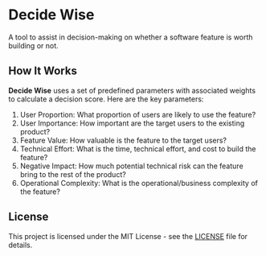 # Decide Wise

A tool to assist in decision-making on whether a software feature is worth building or not.

## How It Works

**Decide Wise** uses a set of predefined parameters with associated weights to calculate a decision score. Here are the key parameters:

1. User Proportion: What proportion of users are likely to use the feature?
2. User Importance: How important are the target users to the existing product?
3. Feature Value: How valuable is the feature to the target users?
4. Technical Effort: What is the time, technical effort, and cost to build the feature?
5. Negative Impact: How much potential technical risk can the feature bring to the rest of the product?
6. Operational Complexity: What is the operational/business complexity of the feature?

## License

This project is licensed under the MIT License - see the [LICENSE](https://opensource.org/license/mit/) file for details.
